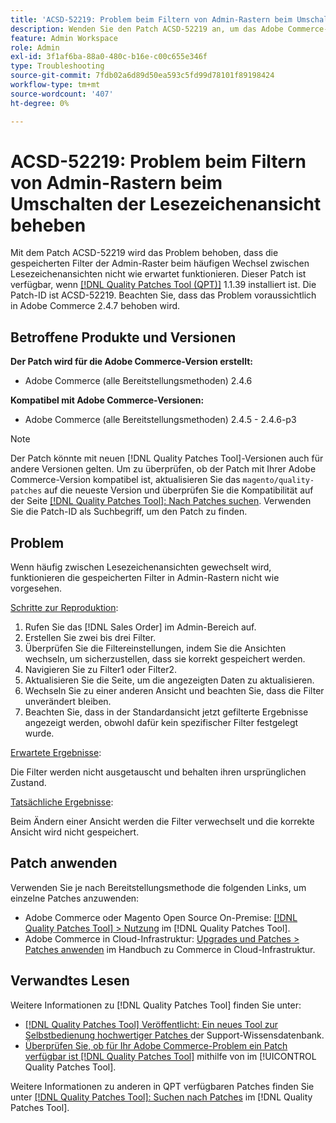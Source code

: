 ```yaml
---
title: 'ACSD-52219: Problem beim Filtern von Admin-Rastern beim Umschalten der Lesezeichenansicht beheben'
description: Wenden Sie den Patch ACSD-52219 an, um das Adobe Commerce-Problem zu beheben, bei dem die gespeicherten Filter der Admin-Raster beim häufigen Wechsel zwischen Lesezeichenansichten nicht wie erwartet funktionieren.
feature: Admin Workspace
role: Admin
exl-id: 3f1af6ba-88a0-480c-b16e-c00c655e346f
type: Troubleshooting
source-git-commit: 7fdb02a6d89d50ea593c5fd99d78101f89198424
workflow-type: tm+mt
source-wordcount: '407'
ht-degree: 0%

---
```


# ACSD-52219: Problem beim Filtern von Admin-Rastern beim Umschalten der Lesezeichenansicht beheben

Mit dem Patch ACSD-52219 wird das Problem behoben, dass die gespeicherten Filter der Admin-Raster beim häufigen Wechsel zwischen Lesezeichenansichten nicht wie erwartet funktionieren. Dieser Patch ist verfügbar, wenn [[!DNL Quality Patches Tool (QPT)]](https://experienceleague.adobe.com/de/docs/commerce-operations/tools/quality-patches-tool/quality-patches-tool-to-self-serve-quality-patches) 1.1.39 installiert ist. Die Patch-ID ist ACSD-52219. Beachten Sie, dass das Problem voraussichtlich in Adobe Commerce 2.4.7 behoben wird.

## Betroffene Produkte und Versionen

**Der Patch wird für die Adobe Commerce-Version erstellt:**

* Adobe Commerce (alle Bereitstellungsmethoden) 2.4.6

**Kompatibel mit Adobe Commerce-Versionen:**

* Adobe Commerce (alle Bereitstellungsmethoden) 2.4.5 - 2.4.6-p3

>[!NOTE]
>
>Der Patch könnte mit neuen [!DNL Quality Patches Tool]-Versionen auch für andere Versionen gelten. Um zu überprüfen, ob der Patch mit Ihrer Adobe Commerce-Version kompatibel ist, aktualisieren Sie das `magento/quality-patches` auf die neueste Version und überprüfen Sie die Kompatibilität auf der Seite [[!DNL Quality Patches Tool]: Nach Patches suchen](https://experienceleague.adobe.com/tools/commerce-quality-patches/index.html?lang=de). Verwenden Sie die Patch-ID als Suchbegriff, um den Patch zu finden.

## Problem

Wenn häufig zwischen Lesezeichenansichten gewechselt wird, funktionieren die gespeicherten Filter in Admin-Rastern nicht wie vorgesehen.

<u>Schritte zur Reproduktion</u>:

1. Rufen Sie das [!DNL Sales Order] im Admin-Bereich auf.
1. Erstellen Sie zwei bis drei Filter.
1. Überprüfen Sie die Filtereinstellungen, indem Sie die Ansichten wechseln, um sicherzustellen, dass sie korrekt gespeichert werden.
1. Navigieren Sie zu Filter1 oder Filter2.
1. Aktualisieren Sie die Seite, um die angezeigten Daten zu aktualisieren.
1. Wechseln Sie zu einer anderen Ansicht und beachten Sie, dass die Filter unverändert bleiben.
1. Beachten Sie, dass in der Standardansicht jetzt gefilterte Ergebnisse angezeigt werden, obwohl dafür kein spezifischer Filter festgelegt wurde.

<u>Erwartete Ergebnisse</u>:

Die Filter werden nicht ausgetauscht und behalten ihren ursprünglichen Zustand.

<u>Tatsächliche Ergebnisse</u>:

Beim Ändern einer Ansicht werden die Filter verwechselt und die korrekte Ansicht wird nicht gespeichert.

## Patch anwenden

Verwenden Sie je nach Bereitstellungsmethode die folgenden Links, um einzelne Patches anzuwenden:

* Adobe Commerce oder Magento Open Source On-Premise: [[!DNL Quality Patches Tool] > Nutzung](/help/tools/quality-patches-tool/usage.md) im [!DNL Quality Patches Tool].
* Adobe Commerce in Cloud-Infrastruktur: [Upgrades und Patches > Patches anwenden](https://experienceleague.adobe.com/docs/commerce-cloud-service/user-guide/develop/upgrade/apply-patches.html?lang=de) im Handbuch zu Commerce in Cloud-Infrastruktur.

## Verwandtes Lesen

Weitere Informationen zu [!DNL Quality Patches Tool] finden Sie unter:

* [[!DNL Quality Patches Tool] Veröffentlicht: Ein neues Tool zur Selbstbedienung hochwertiger Patches ](https://experienceleague.adobe.com/de/docs/commerce-operations/tools/quality-patches-tool/quality-patches-tool-to-self-serve-quality-patches) der Support-Wissensdatenbank.
* [Überprüfen Sie, ob für Ihr Adobe Commerce-Problem ein Patch verfügbar ist [!DNL Quality Patches Tool]](/help/tools/quality-patches-tool/patches-available-in-qpt/check-patch-for-magento-issue-with-magento-quality-patches.md) mithilfe von im [!UICONTROL Quality Patches Tool].


Weitere Informationen zu anderen in QPT verfügbaren Patches finden Sie unter [[!DNL Quality Patches Tool]: Suchen nach Patches](https://experienceleague.adobe.com/tools/commerce-quality-patches/index.html?lang=de) im [!DNL Quality Patches Tool].
